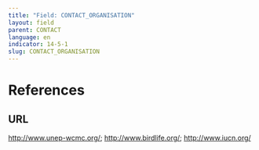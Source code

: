 ```yaml
---
title: "Field: CONTACT_ORGANISATION"
layout: field
parent: CONTACT
language: en
indicator: 14-5-1
slug: CONTACT_ORGANISATION
---
```

# References

## URL

http://www.unep-wcmc.org/; http://www.birdlife.org/; http://www.iucn.org/
